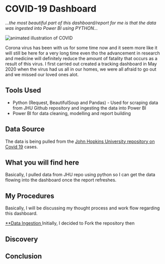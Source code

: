 # COVID-19 Dashboard

_...the most beautiful part of this dashboard/report for me is that the data was ingested into Power BI using PYTHON..._

![animated illustration of COVID](https://raw.githubusercontent.com/francisatoyebi/POWER-BI/main/COVID-19/Coronavirus_Covid-19.png)

Corona virus has been with us for some time now and it seem more like it will still be here for a very long time even tho the advancement in research and medicine will definitely reduce the amount of fatality that occurs as a result of this virus. I first carried out created a tracking dashboard in May 2020 when the virus had us all in our homes, we were all afraid to go out and we missed our loved ones alot. 

## Tools Used
* Python (Request, BeautifulSoup and Pandas) - Used for scraping data from JHU Github repository and ingesting the data into Power BI
* Power BI for data cleaning, modelling and report building

## Data Source
The data is being pulled from the [John Hopkins University repository on Covid 19]('https://github.com/CSSEGISandData/COVID-19/blob/master/csse_covid_19_data/csse_covid_19_time_series) cases.

## What you will find here
Basically, I pulled data from JHU repo using python so I can get the data flowing into the dashboard once the report refreshes.

## My Procedures
Basically, I will be discussing my thought process and work flow regarding this dashboard. 

<u> **Data Ingestion </u>
Initially, I decided to Fork the repository then 

## Discovery

## Conclusion
